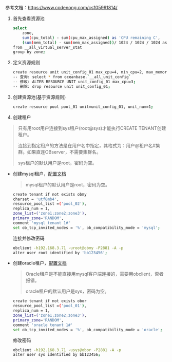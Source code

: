 参考文档：https://www.codenong.com/cs105991814/

1. 首先查看资源池

   ```bash
   select
       zone,
       sum(cpu_total) - sum(cpu_max_assigned) as 'CPU remaining C',
       (sum(mem_total) - sum(mem_max_assigned))/ 1024 / 1024 / 1024 as 'Memory remaining G'
   from __all_virtual_server_stat
   group by zone;
   ```

2. 定义资源规则

   ```bash
   create resource unit unit_config_01 max_cpu=4, min_cpu=2, max_memory='3G', min_memory='3G', max_iops=10000, min_iops=6000, max_session_num=5000, max_disk_size='50G';
   -- 查询: select * from oceanbase.`__all_unit_config`
   -- 修改: ALTER RESOURCE UNIT unit_config_01 max_cpu=3;
   -- 删除: drop resource unit unit_config_01;
   ```

3. 创建资源池(基于资源规则)

   ```bash
   create resource pool pool_01 unit=unit_config_01, unit_num=1;
   ```

4. 创建租户

>  只有用root用户连接到sys租户(root@sys)才能执行CREATE TENANT创建租户。
>
> 连接到指定租户的方法是在用户名中指定，其格式为：用户@租户名#集群。如果直连OBserver，不需要集群名。
>
> sys租户的默认用户是root，密码为空。

- 创建mysql租户，[配置文档](https://www.modb.pro/db/29021)

  > mysql租户的默认用户是root，密码为空。

  ```bash
  create tenant if not exists obmy 
  charset = 'utf8mb4',
  resource_pool_list =('pool_02'),
  replica_num = 1,
  zone_list=('zone1;zone2;zone3'),
  primary_zone='RANDOM',
  comment 'mysql tenant 1#' 
  set ob_tcp_invited_nodes = '%', ob_compatibility_mode = 'mysql';
  ```

  连接并修改密码

  ```bash
  obclient -h192.168.3.71 -uroot@obmy -P2881 -A -p
  alter user root identified by 'bb123456';
  ```

- 创建oracle租户，[配置文档](https://www.modb.pro/db/29022)

  >Oracle租户是不能直接用mysql客户端连接的，需要用obclient，否者报错。
  >
  >oracle租户的默认用户是sys，密码为空。

  ```bash
  create tenant if not exists obor 
  resource_pool_list =('pool_01'),
  replica_num = 1,
  zone_list=('zone1;zone2;zone3'),
  primary_zone='RANDOM',
  comment 'oracle tenant 1#' 
  set ob_tcp_invited_nodes = '%', ob_compatibility_mode = 'oracle';
  ```

  修改密码

  ```bash
  obclient -h192.168.3.71 -usys@obor -P2881 -A -p
  alter user sys identified by bb123456;
  ```

  